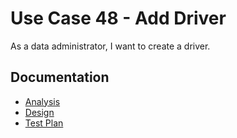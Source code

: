 # Use Case 48 - Add Driver #

As a data administrator, I want to create a driver.

## Documentation

* [Analysis](AddDriver-ANALYSIS.md)
* [Design](AddDriver-DESIGN.md)
* [Test Plan](AddDriver-TESTPLAN.md)